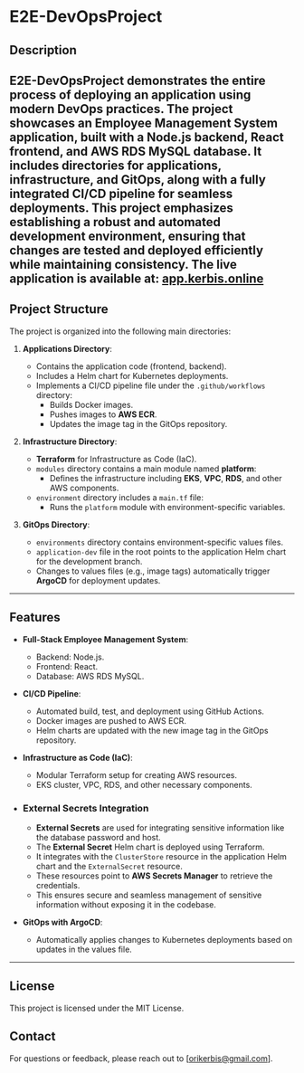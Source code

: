 # E2E-DevOpsProject

## Description
E2E-DevOpsProject demonstrates the entire process of deploying an application using modern DevOps practices. The project showcases an Employee Management System application, built with a Node.js backend, React frontend, and AWS RDS MySQL database. It includes directories for applications, infrastructure, and GitOps, along with a fully integrated CI/CD pipeline for seamless deployments.
This project emphasizes establishing a robust and automated development environment, ensuring that changes are tested and deployed efficiently while maintaining consistency.
The live application is available at: [app.kerbis.online](https://app.kerbis.online)
---

## Project Structure
The project is organized into the following main directories:

1. **Applications Directory**:
   - Contains the application code (frontend, backend).
   - Includes a Helm chart for Kubernetes deployments.
   - Implements a CI/CD pipeline file under the `.github/workflows` directory:
     - Builds Docker images.
     - Pushes images to **AWS ECR**.
     - Updates the image tag in the GitOps repository.

2. **Infrastructure Directory**:
   - **Terraform** for Infrastructure as Code (IaC).
   - `modules` directory contains a main module named **platform**:
     - Defines the infrastructure including **EKS**, **VPC**, **RDS**, and other AWS components.
   - `environment` directory includes a `main.tf` file:
     - Runs the `platform` module with environment-specific variables.

4. **GitOps Directory**:
   - `environments` directory contains environment-specific values files.
   - `application-dev` file in the root points to the application Helm chart for the development branch.
   - Changes to values files (e.g., image tags) automatically trigger **ArgoCD** for deployment updates.

---

## Features
- **Full-Stack Employee Management System**:
  - Backend: Node.js.
  - Frontend: React.
  - Database: AWS RDS MySQL.

- **CI/CD Pipeline**:
  - Automated build, test, and deployment using GitHub Actions.
  - Docker images are pushed to AWS ECR.
  - Helm charts are updated with the new image tag in the GitOps repository.

- **Infrastructure as Code (IaC)**:
  - Modular Terraform setup for creating AWS resources.
  - EKS cluster, VPC, RDS, and other necessary components.

- ### External Secrets Integration
   - **External Secrets** are used for integrating sensitive information like the database password and host.
   - The **External Secret** Helm chart is deployed using Terraform.
   - It integrates with the `ClusterStore` resource in the application Helm chart and the `ExternalSecret` resource.
   - These resources point to **AWS Secrets Manager** to retrieve the credentials.
   - This ensures secure and seamless management of sensitive information without exposing it in the codebase.

- **GitOps with ArgoCD**:
  - Automatically applies changes to Kubernetes deployments based on updates in the values file.

---

## License
   This project is licensed under the MIT License.

## Contact
   For questions or feedback, please reach out to [orikerbis@gmail.com].

